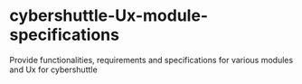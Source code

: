 # cybershuttle-Ux-module-specifications
Provide  functionalities, requirements and specifications for various modules and Ux for cybershuttle
